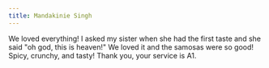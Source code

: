 ```yaml
---
title: Mandakinie Singh
---
```

We loved everything! I asked my sister when she had the first taste and she said "oh god, this is heaven!" We loved it and the samosas were so good! Spicy, crunchy, and tasty! Thank you, your service is A1.